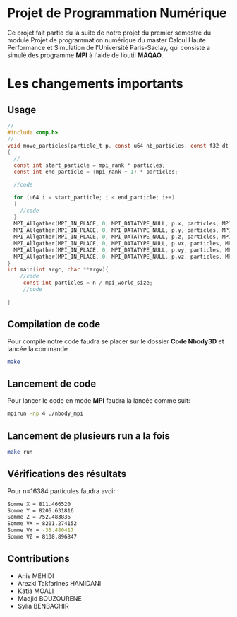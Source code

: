 # Projet de Programmation Numérique

Ce projet fait partie du la suite de notre projet du premier semestre du module Projet de programmation numérique du master Calcul Haute Performance et Simulation de l'Université Paris-Saclay, qui consiste a simulé des programme __MPI__ à l'aide de l’outil __MAQAO__.

# Les changements importants

## Usage

```c
//
#include <omp.h>
// 
void move_particles(particle_t p, const u64 nb_particles, const f32 dt, const int mpi_rank, const int mpi_world_size, u64 particles)
{
  //
  const int start_particle = mpi_rank * particles;
  const int end_particle = (mpi_rank + 1) * particles;

  //code

  for (u64 i = start_particle; i < end_particle; i++)
  {
    //code
  }
  MPI_Allgather(MPI_IN_PLACE, 0, MPI_DATATYPE_NULL, p.x, particles, MPI_FLOAT, MPI_COMM_WORLD);
  MPI_Allgather(MPI_IN_PLACE, 0, MPI_DATATYPE_NULL, p.y, particles, MPI_FLOAT, MPI_COMM_WORLD);
  MPI_Allgather(MPI_IN_PLACE, 0, MPI_DATATYPE_NULL, p.z, particles, MPI_FLOAT, MPI_COMM_WORLD);
  MPI_Allgather(MPI_IN_PLACE, 0, MPI_DATATYPE_NULL, p.vx, particles, MPI_FLOAT, MPI_COMM_WORLD);
  MPI_Allgather(MPI_IN_PLACE, 0, MPI_DATATYPE_NULL, p.vy, particles, MPI_FLOAT, MPI_COMM_WORLD);
  MPI_Allgather(MPI_IN_PLACE, 0, MPI_DATATYPE_NULL, p.vz, particles, MPI_FLOAT, MPI_COMM_WORLD);
}
int main(int argc, char **argv){
    //code
     const int particles = n / mpi_world_size;
     //code

}

```
## Compilation de code
Pour compilé notre code faudra se placer sur le dossier __Code Nbody3D__ et lancée la commande
```bash
make
```

## Lancement de code
Pour lancer le code en mode __MPI__ faudra la lancée comme suit:
```bash
mpirun -np 4 ./nbody_mpi
```
## Lancement de plusieurs run a la fois
```bash
make run
```
## Vérifications des résultats 
Pour n=16384 particules faudra avoir :
```bash
Somme X = 811.466520 
Somme Y = 8205.631816 
Somme Z = 752.483836 
Somme VX = 8201.274152 
Somme VY = -35.480417 
Somme VZ = 8108.896847
```


## Contributions
* Anis MEHIDI
* Arezki Takfarines HAMIDANI
* Katia MOALI
* Madjid BOUZOURENE
* Sylia BENBACHIR
		    

